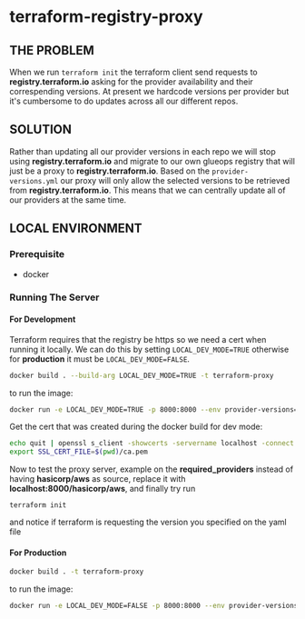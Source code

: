 # terraform-registry-proxy

## THE PROBLEM 

When we run ```terraform init``` the terraform client send requests to **registry.terraform.io** asking for the provider availability and their correspending versions. At present we hardcode versions per provider but it's cumbersome to do updates across all our different repos.

## SOLUTION

Rather than updating all our provider versions in each repo we will stop using **registry.terraform.io** and migrate to our own glueops registry that will just be a proxy to **registry.terraform.io**. Based on the `provider-versions.yml` our proxy will only allow the selected versions to be retrieved from **registry.terraform.io**. This means that we can centrally update all of our providers at the same time.

## LOCAL ENVIRONMENT

### Prerequisite
 - docker

### Running The Server

#### For Development
Terraform requires that the registry be https so we need a cert when running it locally. We can do this by setting `LOCAL_DEV_MODE=TRUE` otherwise for **production** it must be `LOCAL_DEV_MODE=FALSE`.

```bash
docker build . --build-arg LOCAL_DEV_MODE=TRUE -t terraform-proxy 
```

to run the image:

```bash
docker run -e LOCAL_DEV_MODE=TRUE -p 8000:8000 --env provider-versions=$(cat provider-versions.yml | base64 -w 0) terraform-proxy
```

Get the cert that was created during the docker build for dev mode:

```bash
echo quit | openssl s_client -showcerts -servername localhost -connect localhost:8000  > ca.pem
export SSL_CERT_FILE=$(pwd)/ca.pem
```

Now to test the proxy server, example on the **required_providers** instead of having **hasicorp/aws** as source, replace it with **localhost:8000/hasicorp/aws**, and finally try run

``` terraform init ```

and notice if terraform is requesting the version you specified on the yaml file

#### For Production

```bash
docker build . -t terraform-proxy 
```

to run the image:

```bash
docker run -e LOCAL_DEV_MODE=FALSE -p 8000:8000 --env provider-versions=$(cat provider-versions.yml | base64 -w 0) terraform-proxy
```
